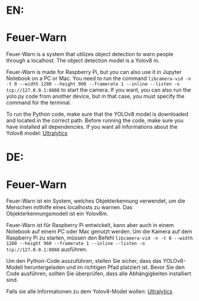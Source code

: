 # EN:
# Feuer-Warn
Feuer-Warn is a system that utilizes object detection to warn people through a localhost. The object detection model is a Yolov8 m. 

Feuer-Warn is made for Raspberry Pi, but you can also use it in Jupyter Notebook on a PC or Mac. You need to run the command `libcamera-vid -n -t 0 --width 1280 --height 960 --framerate 1 --inline --listen -o tcp://127.0.0.1:8888` to start the camera. If you want, you can also run the yolo.py code from another device, but in that case, you must specify the command for the terminal.

To run the Python code, make sure that the YOLOv8 model is downloaded and located in the correct path. Before running the code, make sure you have installed all dependencies.
If you want all informations about the Yolov8 model:
[Ultralytics](https://hub.ultralytics.com/models/26iGieshcsQgZQdgOD52)

# DE:
# Feuer-Warn
Feuer-Warn ist ein System, welches Objekterkennung verwendet, um die Menschen mithilfe eines localhosts zu warnen. Das Objekterkennungsmodell ist ein Yolov8m.

Feuer-Warn ist für Raspberry Pi entwickelt, kann aber auch in einem Notebook auf einem PC oder Mac genutzt werden. Um die Kamera auf dem Raspberry Pi zu starten, müssen den Befehl `libcamera-vid -n -t 0 --width 1280 --height 960 --framerate 1 --inline --listen -o tcp://127.0.0.1:8888` ausführen. 

Um den Python-Code auszuführen, stellen Sie sicher, dass das YOLOv8-Modell heruntergeladen und im richtigen Pfad platziert ist. Bevor Sie den Code ausführen, sollten Sie überprüfen, dass alle Abhängigkeiten installiert sind.

Falls sie alle Informationen zu dem Yolov8-Model wollen:
[Ultralytics](https://hub.ultralytics.com/models/26iGieshcsQgZQdgOD52)
